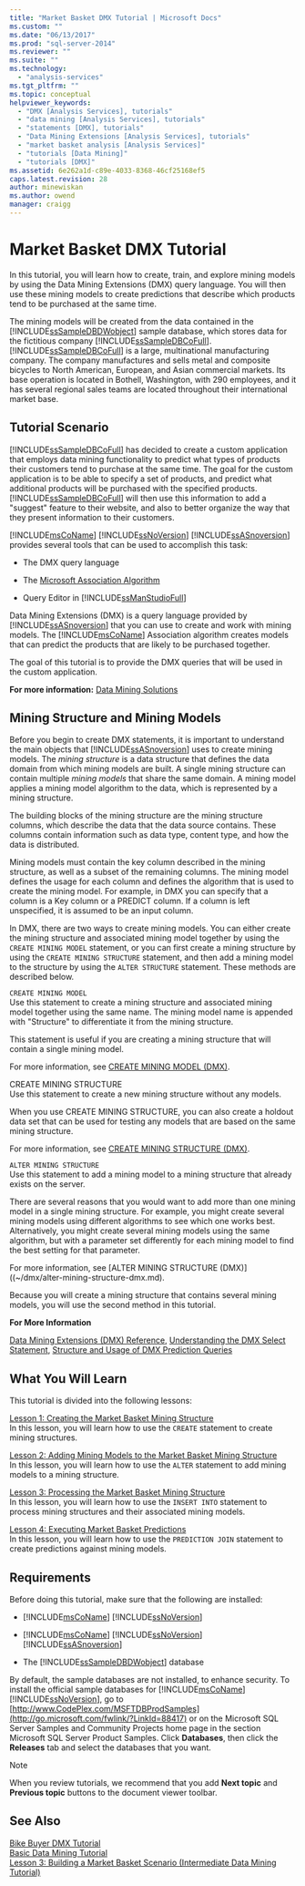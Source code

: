 ```yaml
---
title: "Market Basket DMX Tutorial | Microsoft Docs"
ms.custom: ""
ms.date: "06/13/2017"
ms.prod: "sql-server-2014"
ms.reviewer: ""
ms.suite: ""
ms.technology: 
  - "analysis-services"
ms.tgt_pltfrm: ""
ms.topic: conceptual
helpviewer_keywords: 
  - "DMX [Analysis Services], tutorials"
  - "data mining [Analysis Services], tutorials"
  - "statements [DMX], tutorials"
  - "Data Mining Extensions [Analysis Services], tutorials"
  - "market basket analysis [Analysis Services]"
  - "tutorials [Data Mining]"
  - "tutorials [DMX]"
ms.assetid: 6e262a1d-c89e-4033-8368-46cf25168ef5
caps.latest.revision: 28
author: minewiskan
ms.author: owend
manager: craigg
---
```

# Market Basket DMX Tutorial
  In this tutorial, you will learn how to create, train, and explore mining models by using the Data Mining Extensions (DMX) query language. You will then use these mining models to create predictions that describe which products tend to be purchased at the same time.  
  
 The mining models will be created from the data contained in the [!INCLUDE[ssSampleDBDWobject](../includes/sssampledbdwobject-md.md)] sample database, which stores data for the fictitious company [!INCLUDE[ssSampleDBCoFull](../includes/sssampledbcofull-md.md)]. [!INCLUDE[ssSampleDBCoFull](../includes/sssampledbcofull-md.md)] is a large, multinational manufacturing company. The company manufactures and sells metal and composite bicycles to North American, European, and Asian commercial markets. Its base operation is located in Bothell, Washington, with 290 employees, and it has several regional sales teams are located throughout their international market base.  
  
## Tutorial Scenario  
 [!INCLUDE[ssSampleDBCoFull](../includes/sssampledbcofull-md.md)] has decided to create a custom application that employs data mining functionality to predict what types of products their customers tend to purchase at the same time. The goal for the custom application is to be able to specify a set of products, and predict what additional products will be purchased with the specified products. [!INCLUDE[ssSampleDBCoFull](../includes/sssampledbcofull-md.md)] will then use this information to add a "suggest" feature to their website, and also to better organize the way that they present information to their customers.  
  
 [!INCLUDE[msCoName](../includes/msconame-md.md)] [!INCLUDE[ssNoVersion](../includes/ssnoversion-md.md)] [!INCLUDE[ssASnoversion](../includes/ssasnoversion-md.md)] provides several tools that can be used to accomplish this task:  
  
-   The DMX query language  
  
-   The [Microsoft Association Algorithm](../../2014/analysis-services/data-mining/microsoft-association-algorithm.md)  
  
-   Query Editor in [!INCLUDE[ssManStudioFull](../includes/ssmanstudiofull-md.md)]  
  
 Data Mining Extensions (DMX) is a query language provided by [!INCLUDE[ssASnoversion](../includes/ssasnoversion-md.md)] that you can use to create and work with mining models. The [!INCLUDE[msCoName](../includes/msconame-md.md)] Association algorithm creates models that can predict the products that are likely to be purchased together.  
  
 The goal of this tutorial is to provide the DMX queries that will be used in the custom application.  
  
 **For more information:** [Data Mining Solutions](../../2014/analysis-services/data-mining/data-mining-solutions.md)  
  
## Mining Structure and Mining Models  
 Before you begin to create DMX statements, it is important to understand the main objects that [!INCLUDE[ssASnoversion](../includes/ssasnoversion-md.md)] uses to create mining models. The *mining structure* is a data structure that defines the data domain from which mining models are built. A single mining structure can contain multiple *mining models* that share the same domain. A mining model applies a mining model algorithm to the data, which is represented by a mining structure.  
  
 The building blocks of the mining structure are the mining structure columns, which describe the data that the data source contains. These columns contain information such as data type, content type, and how the data is distributed.  
  
 Mining models must contain the key column described in the mining structure, as well as a subset of the remaining columns. The mining model defines the usage for each column and defines the algorithm that is used to create the mining model. For example, in DMX you can specify that a column is a Key column or a PREDICT column. If a column is left unspecified, it is assumed to be an input column.  
  
 In DMX, there are two ways to create mining models. You can either create the mining structure and associated mining model together by using the `CREATE MINING MODEL` statement, or you can first create a mining structure by using the `CREATE MINING STRUCTURE` statement, and then add a mining model to the structure by using the `ALTER STRUCTURE` statement. These methods are described below.  
  
 `CREATE MINING MODEL`  
 Use this statement to create a mining structure and associated mining model together using the same name. The mining model name is appended with "Structure" to differentiate it from the mining structure.  
  
 This statement is useful if you are creating a mining structure that will contain a single mining model.  
  
 For more information, see [CREATE MINING MODEL &#40;DMX&#41;](/sql/dmx/create-mining-model-dmx).  
  
 CREATE MINING STRUCTURE  
 Use this statement to create a new mining structure without any models.  
  
 When you use CREATE MINING STRUCTURE, you can also create a holdout data set that can be used for testing any models that are based on the same mining structure.  
  
 For more information, see [CREATE MINING STRUCTURE &#40;DMX&#41;](/sql/dmx/create-mining-structure-dmx).  
  
 `ALTER MINING STRUCTURE`  
 Use this statement to add a mining model to a mining structure that already exists on the server.  
  
 There are several reasons that you would want to add more than one mining model in a single mining structure. For example, you might create several mining models using different algorithms to see which one works best. Alternatively, you might create several mining models using the same algorithm, but with a parameter set differently for each mining model to find the best setting for that parameter.  
  
 For more information, see [ALTER MINING STRUCTURE &#40;DMX&#41;]((~/dmx/alter-mining-structure-dmx.md).  
  
 Because you will create a mining structure that contains several mining models, you will use the second method in this tutorial.  
  
 **For More Information**  
  
 [Data Mining Extensions &#40;DMX&#41; Reference](/sql/dmx/data-mining-extensions-dmx-reference), [Understanding the DMX Select Statement](/sql/dmx/understanding-the-dmx-select-statement), [Structure and Usage of DMX Prediction Queries](/sql/dmx/structure-and-usage-of-dmx-prediction-queries)  
  
## What You Will Learn  
 This tutorial is divided into the following lessons:  
  
 [Lesson 1: Creating the Market Basket Mining Structure](../../2014/tutorials/lesson-1-creating-the-market-basket-mining-structure.md)  
 In this lesson, you will learn how to use the `CREATE` statement to create mining structures.  
  
 [Lesson 2: Adding Mining Models to the Market Basket Mining Structure](../../2014/tutorials/lesson-2-adding-mining-models-to-the-market-basket-mining-structure.md)  
 In this lesson, you will learn how to use the `ALTER` statement to add mining models to a mining structure.  
  
 [Lesson 3: Processing the Market Basket Mining Structure](../../2014/tutorials/lesson-3-processing-the-market-basket-mining-structure.md)  
 In this lesson, you will learn how to use the `INSERT INTO` statement to process mining structures and their associated mining models.  
  
 [Lesson 4: Executing Market Basket Predictions](../../2014/tutorials/lesson-4-executing-market-basket-predictions.md)  
 In this lesson, you will learn how to use the `PREDICTION JOIN` statement to create predictions against mining models.  
  
## Requirements  
 Before doing this tutorial, make sure that the following are installed:  
  
-   [!INCLUDE[msCoName](../includes/msconame-md.md)] [!INCLUDE[ssNoVersion](../includes/ssnoversion-md.md)]  
  
-   [!INCLUDE[msCoName](../includes/msconame-md.md)] [!INCLUDE[ssNoVersion](../includes/ssnoversion-md.md)] [!INCLUDE[ssASnoversion](../includes/ssasnoversion-md.md)]  
  
-   The [!INCLUDE[ssSampleDBDWobject](../includes/sssampledbdwobject-md.md)] database  
  
 By default, the sample databases are not installed, to enhance security. To install the official sample databases for [!INCLUDE[msCoName](../includes/msconame-md.md)] [!INCLUDE[ssNoVersion](../includes/ssnoversion-md.md)], go to [http://www.CodePlex.com/MSFTDBProdSamples](http://go.microsoft.com/fwlink/?LinkId=88417) or on the Microsoft SQL Server Samples and Community Projects home page in the section Microsoft SQL Server Product Samples. Click **Databases**, then click the **Releases** tab and select the databases that you want.  
  
> [!NOTE]  
>  When you review tutorials, we recommend that you add **Next topic** and **Previous topic** buttons to the document viewer toolbar.  
  
## See Also  
 [Bike Buyer DMX Tutorial](../../2014/tutorials/bike-buyer-dmx-tutorial.md)   
 [Basic Data Mining Tutorial](../../2014/tutorials/basic-data-mining-tutorial.md)   
 [Lesson 3: Building a Market Basket Scenario &#40;Intermediate Data Mining Tutorial&#41;](../../2014/tutorials/lesson-3-building-a-market-basket-scenario-intermediate-data-mining-tutorial.md)  
  
  
